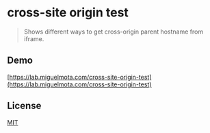 # cross-site origin test

> Shows different ways to get cross-origin parent hostname from iframe.

## Demo

[https://lab.miguelmota.com/cross-site-origin-test](https://lab.miguelmota.com/cross-site-origin-test)

## License

[MIT](LICENSE)
